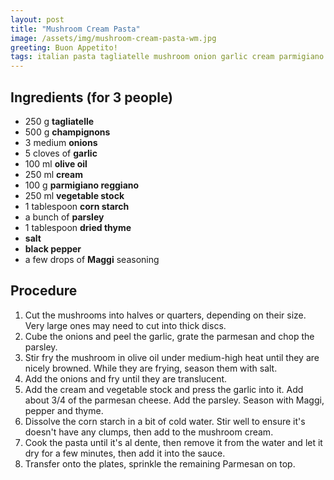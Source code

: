 ```yaml
---
layout: post
title: "Mushroom Cream Pasta"
image: /assets/img/mushroom-cream-pasta-wm.jpg
greeting: Buon Appetito!
tags: italian pasta tagliatelle mushroom onion garlic cream parmigiano maggi vegetarian
---
```


## Ingredients (for 3 people)

 - 250 g __tagliatelle__
 - 500 g __champignons__
 - 3 medium __onions__
 - 5 cloves of __garlic__
 - 100 ml __olive oil__
 - 250 ml __cream__
 - 100 g __parmigiano reggiano__
 - 250 ml __vegetable stock__
 - 1 tablespoon __corn starch__
 - a bunch of __parsley__
 - 1 tablespoon __dried thyme__
 - __salt__
 - __black pepper__
 - a few drops of __Maggi__ seasoning
 
## Procedure

 1. Cut the mushrooms into halves or quarters, depending on their size. Very large ones may need to cut into thick discs.
 1. Cube the onions and peel the garlic, grate the parmesan and chop the parsley.
 1. Stir fry the mushroom in olive oil under medium-high heat until they are nicely browned. While they are frying, season them with salt.
 1. Add the onions and fry until they are translucent.
 1. Add the cream and vegetable stock and press the garlic into it. Add about 3/4 of the parmesan cheese. Add the parsley. Season with Maggi, pepper and thyme.
 1. Dissolve the corn starch in a bit of cold water. Stir well to ensure it's doesn't have any clumps, then add to the mushroom cream. 
 1. Cook the pasta until it's al dente, then remove it from the water and let it dry for a few minutes, then add it into the sauce.
 1. Transfer onto the plates, sprinkle the remaining Parmesan on top.
